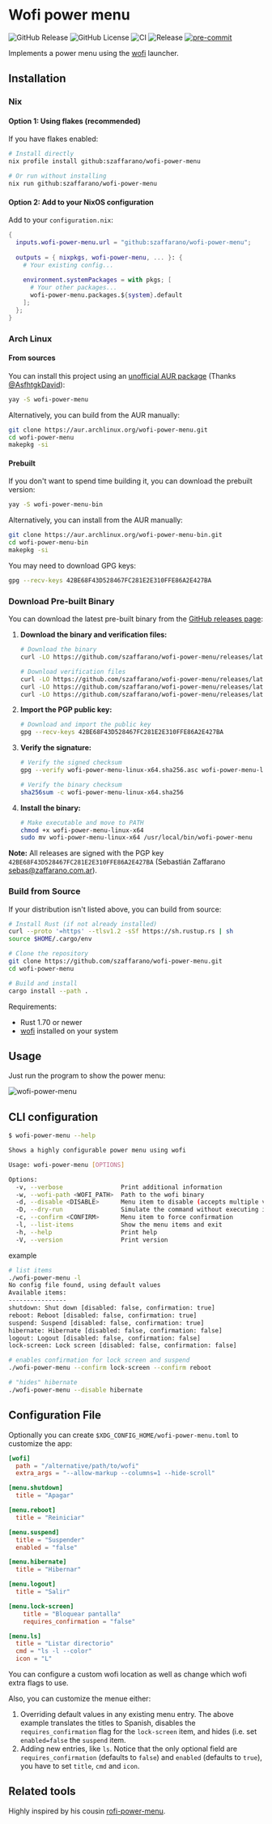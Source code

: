 # Wofi power menu

![GitHub Release](https://img.shields.io/github/v/release/szaffarano/wofi-power-menu?sort=date)
![GitHub License](https://img.shields.io/github/license/szaffarano/wofi-power-menu)
![CI](https://github.com/szaffarano/wofi-power-menu/actions/workflows/ci.yml/badge.svg)
![Release](https://github.com/szaffarano/wofi-power-menu/actions/workflows/release.yml/badge.svg)
[![pre-commit](https://img.shields.io/badge/pre--commit-enabled-brightgreen?logo=pre-commit)](https://github.com/pre-commit/pre-commit)

Implements a power menu using the [wofi](https://sr.ht/~scoopta/wofi/) launcher.

## Installation

### Nix

#### Option 1: Using flakes (recommended)

If you have flakes enabled:

```bash
# Install directly
nix profile install github:szaffarano/wofi-power-menu

# Or run without installing
nix run github:szaffarano/wofi-power-menu
```

#### Option 2: Add to your NixOS configuration

Add to your `configuration.nix`:

```nix
{
  inputs.wofi-power-menu.url = "github:szaffarano/wofi-power-menu";
  
  outputs = { nixpkgs, wofi-power-menu, ... }: {
    # Your existing config...
    
    environment.systemPackages = with pkgs; [
      # Your other packages...
      wofi-power-menu.packages.${system}.default
    ];
  };
}
```

### Arch Linux

#### From sources

You can install this project using an [unofficial AUR
package](https://aur.archlinux.org/packages/wofi-power-menu) (Thanks
[@AsfhtgkDavid](https://github.com/AsfhtgkDavid)):

```bash
yay -S wofi-power-menu
```

Alternatively, you can build from the AUR manually:

```bash
git clone https://aur.archlinux.org/wofi-power-menu.git
cd wofi-power-menu
makepkg -si
```

#### Prebuilt

If you don't want to spend time building it, you can download the prebuilt version:

```bash
yay -S wofi-power-menu-bin
```

Alternatively, you can install from the AUR manually:

```bash
git clone https://aur.archlinux.org/wofi-power-menu-bin.git
cd wofi-power-menu-bin
makepkg -si
```

You may need to download GPG keys:

```bash
gpg --recv-keys 42BE68F43D528467FC281E2E310FFE86A2E427BA
```

### Download Pre-built Binary

You can download the latest pre-built binary from the [GitHub releases page](https://github.com/szaffarano/wofi-power-menu/releases):

1. **Download the binary and verification files:**

   ```bash
   # Download the binary
   curl -LO https://github.com/szaffarano/wofi-power-menu/releases/latest/download/wofi-power-menu-linux-x64
   
   # Download verification files
   curl -LO https://github.com/szaffarano/wofi-power-menu/releases/latest/download/wofi-power-menu-linux-x64.asc
   curl -LO https://github.com/szaffarano/wofi-power-menu/releases/latest/download/wofi-power-menu-linux-x64.sha256
   curl -LO https://github.com/szaffarano/wofi-power-menu/releases/latest/download/wofi-power-menu-linux-x64.sha256.asc
   ```

2. **Import the PGP public key:**

   ```bash
   # Download and import the public key
   gpg --recv-keys 42BE68F43D528467FC281E2E310FFE86A2E427BA
   ```

3. **Verify the signature:**

   ```bash
   # Verify the signed checksum
   gpg --verify wofi-power-menu-linux-x64.sha256.asc wofi-power-menu-linux-x64.sha256
   
   # Verify the binary checksum
   sha256sum -c wofi-power-menu-linux-x64.sha256
   ```

4. **Install the binary:**

   ```bash
   # Make executable and move to PATH
   chmod +x wofi-power-menu-linux-x64
   sudo mv wofi-power-menu-linux-x64 /usr/local/bin/wofi-power-menu
   ```

**Note:** All releases are signed with the PGP key
`42BE68F43D528467FC281E2E310FFE86A2E427BA` (Sebastián Zaffarano
<sebas@zaffarano.com.ar>).

### Build from Source

If your distribution isn't listed above, you can build from source:

```bash
# Install Rust (if not already installed)
curl --proto '=https' --tlsv1.2 -sSf https://sh.rustup.rs | sh
source $HOME/.cargo/env

# Clone the repository
git clone https://github.com/szaffarano/wofi-power-menu.git
cd wofi-power-menu

# Build and install
cargo install --path .
```

Requirements:
- Rust 1.70 or newer
- [wofi](https://sr.ht/~scoopta/wofi/) installed on your system

## Usage

Just run the program to show the power menu:

![wofi-power-menu](./img/wpm.png)

## CLI configuration

```bash
$ wofi-power-menu --help

Shows a highly configurable power menu using wofi

Usage: wofi-power-menu [OPTIONS]

Options:
  -v, --verbose                Print additional information
  -w, --wofi-path <WOFI_PATH>  Path to the wofi binary
  -d, --disable <DISABLE>      Menu item to disable (accepts multiple values)
  -D, --dry-run                Simulate the command without executing it
  -c, --confirm <CONFIRM>      Menu item to force confirmation
  -l, --list-items             Show the menu items and exit
  -h, --help                   Print help
  -V, --version                Print version
```

example

```bash
# list items
./wofi-power-menu -l
No config file found, using default values
Available items:
----------------
shutdown: Shut down [disabled: false, confirmation: true]
reboot: Reboot [disabled: false, confirmation: true]
suspend: Suspend [disabled: false, confirmation: true]
hibernate: Hibernate [disabled: false, confirmation: false]
logout: Logout [disabled: false, confirmation: false]
lock-screen: Lock screen [disabled: false, confirmation: false]

# enables confirmation for lock screen and suspend
./wofi-power-menu --confirm lock-screen --confirm reboot

# "hides" hibernate
./wofi-power-menu --disable hibernate
```

## Configuration File

Optionally you can create `$XDG_CONFIG_HOME/wofi-power-menu.toml` to customize
the app:

```toml
[wofi]
  path = "/alternative/path/to/wofi"
  extra_args = "--allow-markup --columns=1 --hide-scroll"

[menu.shutdown]
  title = "Apagar"

[menu.reboot]
  title = "Reiniciar"

[menu.suspend]
  title = "Suspender"
  enabled = "false"

[menu.hibernate]
  title = "Hibernar"

[menu.logout]
  title = "Salir"

[menu.lock-screen]
    title = "Bloquear pantalla"
    requires_confirmation = "false"

[menu.ls]
  title = "Listar directorio"
  cmd = "ls -l --color"
  icon = "L"
```

You can configure a custom wofi location as well as change which wofi extra
flags to use.

Also, you can customize the menue either:

1. Overriding default values in any existing menu entry. The above example
   translates the titles to Spanish, disables the `requires_confirmation` flag
   for the `lock-screen` item, and hides (i.e. set `enabled=false` the
   `suspend` item.
1. Adding new entries, like `ls`. Notice that the only optional field are
   `requires_confirmation` (defaults to `false`) and `enabled` (defaults to
   `true`), you have to set `title`, `cmd` and `icon`.

## Related tools

Highly inspired by his cousin [rofi-power-menu](https://github.com/jluttine/rofi-power-menu).
